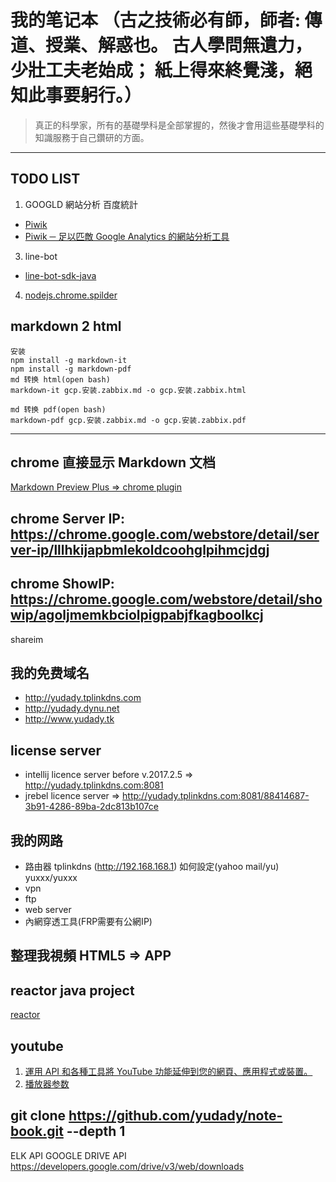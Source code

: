 # 我的笔记本 （古之技術必有師，師者: 傳道、授業、解惑也。 古人學問無遺力，少壯工夫老始成； 紙上得來終覺淺，絕知此事要躬行。）

> 真正的科學家，所有的基礎學科是全部掌握的，然後才會用這些基礎學科的知識服務于自己鑽研的方面。

---

## TODO LIST



1. GOOGLD 網站分析 百度統計
- [Piwik](https://matomo.org/)
- [Piwik ─ 足以匹敵 Google Analytics 的網站分析工具](https://blog.dcplus.com.tw/market/piwik)

3. line-bot
- [line-bot-sdk-java](https://github.com/line/line-bot-sdk-java/blob/master/README.md)

4. [nodejs.chrome.spilder](https://pptr.dev/)



## markdown 2 html
```
安装
npm install -g markdown-it
npm install -g markdown-pdf
md 转换 html(open bash)
markdown-it gcp.安装.zabbix.md -o gcp.安装.zabbix.html

md 转换 pdf(open bash)
markdown-pdf gcp.安装.zabbix.md -o gcp.安装.zabbix.pdf
```


---

## chrome 直接显示 Markdown 文档
[Markdown Preview Plus => chrome plugin](https://chrome.google.com/webstore/detail/markdown-preview-plus/febilkbfcbhebfnokafefeacimjdckgl)

## chrome Server IP: https://chrome.google.com/webstore/detail/server-ip/lllhkijapbmlekoldcoohglpihmcjdgj

## chrome ShowIP: https://chrome.google.com/webstore/detail/showip/agoljmemkbciolpigpabjfkagboolkcj

shareim

## 我的免费域名
- http://yudady.tplinkdns.com
- http://yudady.dynu.net
- http://www.yudady.tk



## license server
- intellij licence server before v.2017.2.5  => http://yudady.tplinkdns.com:8081
- jrebel licence server => http://yudady.tplinkdns.com:8081/88414687-3b91-4286-89ba-2dc813b107ce


## 我的网路 
- 路由器 tplinkdns (http://192.168.168.1) 如何設定(yahoo mail/yu) yuxxx/yuxxx
- vpn
- ftp 
- web server
- 內網穿透工具(FRP需要有公網IP)



## 整理我視頻   HTML5 => APP

## reactor java project
[reactor](https://github.com/reactor/reactor)

## youtube
1. [運用 API 和各種工具將 YouTube 功能延伸到您的網頁、應用程式或裝置。](https://www.youtube.com/yt/dev/zh-TW/api-resources.html)
2. [播放器参数](https://developers.google.com/youtube/player_parameters?hl=zh-cn)


## git clone https://github.com/yudady/note-book.git --depth 1


ELK API
GOOGLE DRIVE API
https://developers.google.com/drive/v3/web/downloads





